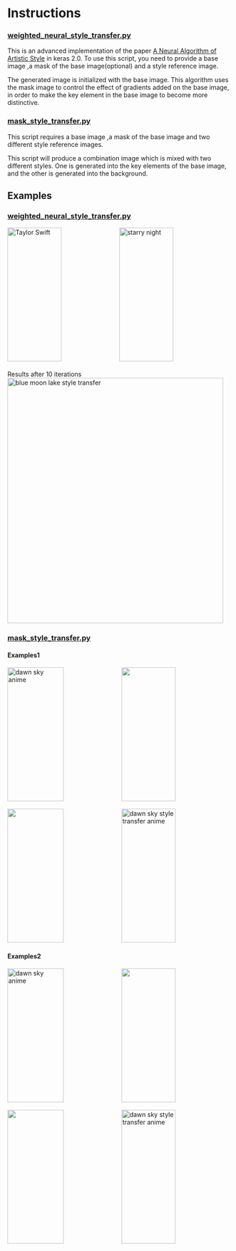 # Instructions

### [weighted_neural_style_transfer.py](weighted_neural_style_transfer.py)

This is an advanced implementation of the paper [A Neural Algorithm of Artistic Style](http://arxiv.org/abs/1508.06576) in keras 2.0. To use this script, you need to provide a base image ,a mask of the base image(optional) and a style reference image.

The generated image is initialized with the base image. This algorithm uses the mask image to control the effect of gradients added on the base image, in order to make the key element in the base image to become more distinctive.

### [mask_style_transfer.py](mask_style_transfer.py)

This script requires a base image ,a mask of the base image and two different style reference images. 

This script will produce a combination image which is mixed with two different styles. One is generated into the key elements of the base image, and the other is generated into the background.

## Examples
### [weighted_neural_style_transfer.py](weighted_neural_style_transfer.py)
<img src="https://raw.githubusercontent.com/GloryDream/mask-neural-transfer/master/pic/Taylor2.jpeg" width=49% height=300 alt="Taylor Swift"> <img src="https://raw.githubusercontent.com/GloryDream/mask-neural-transfer/master/pic/starry_night.jpg" width=49% height=300 alt="starry night">
<br><br> Results after 10 iterations <br>
<img src="https://raw.githubusercontent.com/GloryDream/mask-neural-transfer/master/pic/maskeq0.5v0.5_at_iteration_9.png" width=98% height=550 alt="blue moon lake style transfer">

### [mask_style_transfer.py](mask_style_transfer.py)
#### Examples1
<img src="https://raw.githubusercontent.com/GloryDream/mask-neural-transfer/master/pic/starry_night.jpg" height=300 width=50% alt="dawn sky anime"> <img src="https://raw.githubusercontent.com/GloryDream/mask-neural-transfer/master/pic/picasso_selfport1907.jpg" height=300 width=49%>

<img src="https://raw.githubusercontent.com/GloryDream/mask-neural-transfer/master/pic/Taylor2.jpeg" height=300 width=50%> <img src="https://raw.githubusercontent.com/GloryDream/mask-neural-transfer/master/pic/mix_maskv0.1_at_iteration_9.png" height=300 width=49% alt="dawn sky style transfer anime">

#### Examples2
<img src="https://raw.githubusercontent.com/GloryDream/mask-neural-transfer/master/pic/blue_swirls.jpg" height=300 width=50% alt="dawn sky anime"> <img src="https://github.com/GloryDream/mask-neural-transfer/blob/master/pic/escher_sphere.jpg?raw=true" height=300 width=49%>

<img src="https://raw.githubusercontent.com/GloryDream/mask-neural-transfer/master/pic/Taylor2.jpeg" height=300 width=50%> <img src="https://github.com/GloryDream/mask-neural-transfer/blob/master/pic/taymix2_at_iteration_9.png?raw=true" height=300 width=49% alt="dawn sky style transfer anime">



